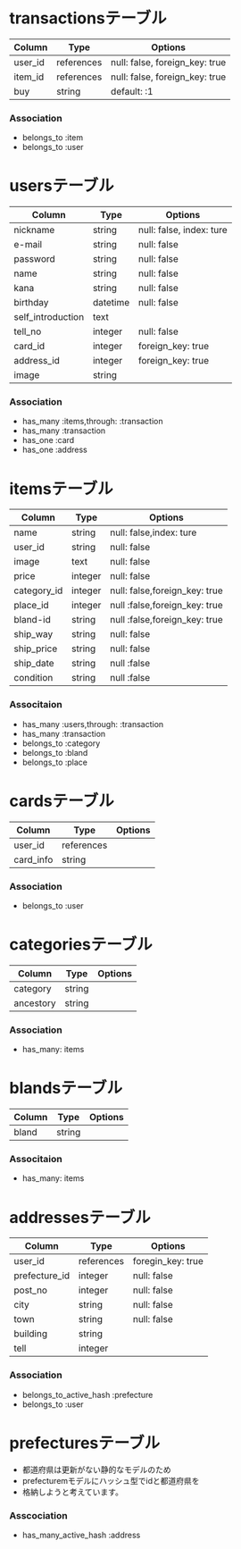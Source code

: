 # transactionsテーブル

|Column|Type|Options|
|------|----|-------|
|user_id|references|null: false, foreign_key: true|
|item_id|references|null: false, foreign_key: true|
|buy|string|default: :1|

### Association
- belongs_to :item
- belongs_to :user


# usersテーブル
|Column|Type|Options|
|------|----|-------|
|nickname|string|null: false, index: ture|
|e-mail|string|null: false|
|password|string|null: false|
|name|string|null: false|
|kana|string|null: false|
|birthday|datetime|null: false|
|self_introduction|text|
|tell_no|integer|null: false|
|card_id|integer|foreign_key: true|
|address_id|integer|foreign_key: true|
|image|string|


### Association
- has_many :items,through: :transaction
- has_many :transaction
- has_one :card
- has_one :address


# itemsテーブル
|Column|Type|Options|
|------|----|-------|
|name|string|null: false,index: ture|
|user_id|string|null: false|
|image|text|null: false|
|price|integer|null: false|
|category_id|integer|null: false,foreign_key: true|
|place_id|integer|null :false,foreign_key: true|
|bland-id|string|null :false,foreign_key: true|
|ship_way|string|null: false|
|ship_price|string|null: false|
|ship_date|string|null :false|
|condition|string|null :false|


### Associtaion
- has_many :users,through: :transaction
- has_many :transaction
- belongs_to :category
- belongs_to :bland
- belongs_to :place

# cardsテーブル
|Column|Type|Options|
|------|----|-------|
|user_id|references|
|card_info|string|

### Association
- belongs_to :user

# categoriesテーブル
|Column|Type|Options|
|------|----|-------|
|category|string|
|ancestory|string|

### Association
- has_many: items

# blandsテーブル

|Column|Type|Options|
|------|----|-------|
|bland|string|

### Associtaion
- has_many: items

# addressesテーブル

|Column|Type|Options|
|------|----|-------|
|user_id|references|foregin_key: true|
|prefecture_id|integer|null: false|
|post_no|integer|null: false|
|city|string|null: false|
|town|string|null: false|
|building|string|
|tell|integer|

### Association
- belongs_to_active_hash :prefecture
- belongs_to :user

# prefecturesテーブル
- 都道府県は更新がない静的なモデルのため
- prefecturemモデルにハッシュ型でidと都道府県を
- 格納しようと考えています。

### Asscociation
- has_many_active_hash :address






